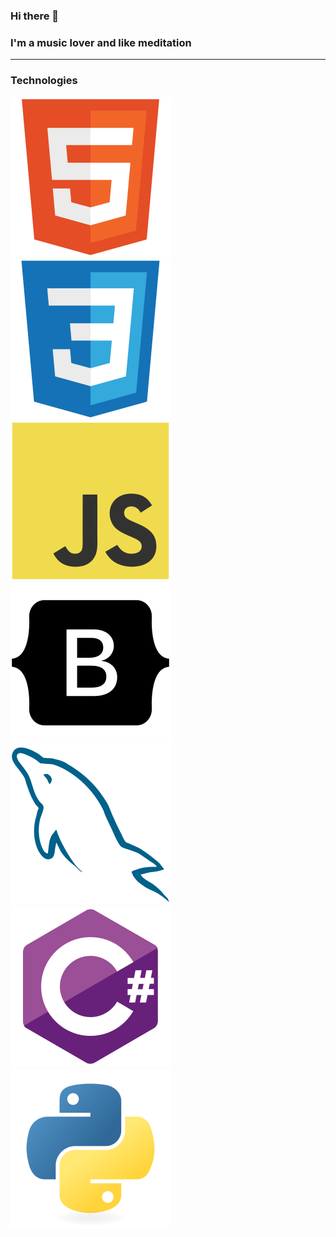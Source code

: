 ### Hi there 👋
### I'm a music lover and like meditation

<hr>
<h3>Technologies</h3>
<a target="_blank" href="https://github.com/devicons/devicon/blob/master/icons/html5/html5-original.svg"><img alt="HTML_5" src="https://raw.githubusercontent.com/devicons/devicon/master/icons/html5/html5-original.svg" widht="40px"></a>
<a target="_blank" href="https://github.com/devicons/devicon/blob/master/icons/css3/css3-original.svg"><img alt="CSS_3" src="https://raw.githubusercontent.com/devicons/devicon/master/icons/css3/css3-original.svg" widht="40px"></a>
<a target="_blank" href="https://github.com/devicons/devicon/blob/master/icons/javascript/javascript-original.svg"><img alt="JS" src="https://raw.githubusercontent.com/devicons/devicon/master/icons/javascript/javascript-original.svg" widht="40px"></a>
<a target="_blank" href="https://github.com/devicons/devicon/blob/master/icons/bootstrap/bootstrap-plain.svg"><img alt="BS" src="https://raw.githubusercontent.com/devicons/devicon/master/icons/bootstrap/bootstrap-plain.svg" widht="40px"></a>
<a target="_blank" href="https://github.com/devicons/devicon/blob/master/icons/mysql/mysql-original.svg"><img alt="MYSQL" src="https://raw.githubusercontent.com/devicons/devicon/master/icons/mysql/mysql-original.svg" widht="40px"></a>
<a target="_blank" href="https://github.com/devicons/devicon/blob/master/icons/csharp/csharp-original.svg"><img alt="C#" src="https://raw.githubusercontent.com/devicons/devicon/master/icons/csharp/csharp-original.svg" widht="40px"></a>
<a target="_blank" href="https://github.com/devicons/devicon/blob/master/icons/python/python-original.svg"><img alt="Python" src="https://raw.githubusercontent.com/devicons/devicon/master/icons/python/python-original.svg" widht="40px"></a>
<!--
**JEdLeon/JEdLeon** is a ✨ _special_ ✨ repository because its `README.md` (this file) appears on your GitHub profile.

Here are some ideas to get you started:

- 🔭 I’m currently working on ...
- 🌱 I’m currently learning ...
- 👯 I’m looking to collaborate on ...
- 🤔 I’m looking for help with ...
- 💬 Ask me about ...
- 📫 How to reach me: ...
- 😄 Pronouns: ...
- ⚡ Fun fact: ...
-->
